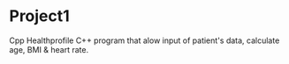 # Project1
Cpp Healthprofile
C++ program that alow input of patient's data, calculate age, BMI & heart rate.

